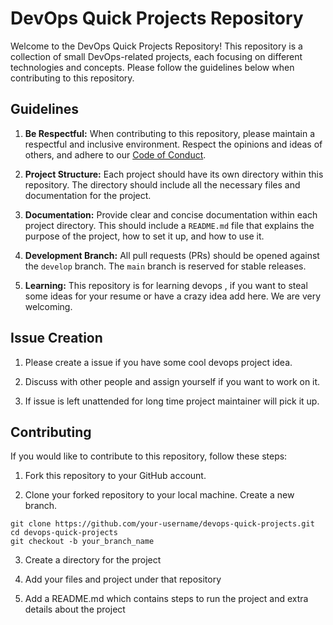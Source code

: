 # DevOps Quick Projects Repository

Welcome to the DevOps Quick Projects Repository! This repository is a collection of small DevOps-related projects, each focusing on different technologies and concepts. Please follow the guidelines below when contributing to this repository.

## Guidelines 

1. **Be Respectful:** When contributing to this repository, please maintain a respectful and inclusive environment. Respect the opinions and ideas of others, and adhere to our [Code of Conduct](CODE_OF_CONDUCT.md).

2. **Project Structure:** Each project should have its own directory within this repository. The directory should include all the necessary files and documentation for the project.

3. **Documentation:** Provide clear and concise documentation within each project directory. This should include a `README.md` file that explains the purpose of the project, how to set it up, and how to use it.

4. **Development Branch:** All pull requests (PRs) should be opened against the `develop` branch. The `main` branch is reserved for stable releases.

5. **Learning:** This repository is for learning devops , if you want to steal some ideas for your resume or have a crazy idea add here. We are very welcoming.

## Issue Creation

1. Please create a issue if you have some cool devops project idea.

2. Discuss with other people and assign yourself if you want to work on it.

3. If issue is left unattended for long time project maintainer will pick it up.

## Contributing

If you would like to contribute to this repository, follow these steps:

1. Fork this repository to your GitHub account.

2. Clone your forked repository to your local machine. Create a new branch.

```
git clone https://github.com/your-username/devops-quick-projects.git
cd devops-quick-projects
git checkout -b your_branch_name
```

3. Create a directory for the project

4. Add your files and project under that repository

5. Add a README.md which contains steps to run the project and extra details about the project